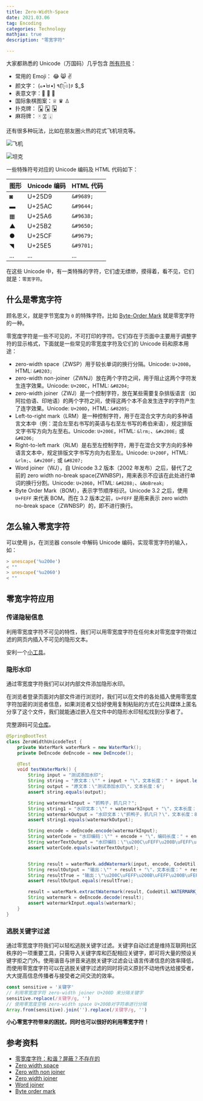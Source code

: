 ```yaml
---
title: Zero-Width-Space
date: 2021.03.06
tag: Encoding
categories: Technology  
mathjax: true 
description: "零宽字符"

---
```


大家都熟悉的 Unicode（万国码）几乎包含 [所有符号](https://unicode-table.com/)：

* 常用的 Emoji： 😂 😸 ✌
* 颜文字：  (๑•̀ㅂ•́)  ٩(͡๏̯͡๏)۶ $_$
* 表意文字：𠁀 𡮘 𠆳 
* 国际象棋图案：♕ ♛ ♙
* 扑克牌： 🂡 🃁 🂳 
* 麻将牌： 🀄 🀝 🀇 

还有很多种玩法，比如在朋友圈火热的花式飞机坦克等。

![飞机](https://wyiyi.github.io/amber/contents/noseeunicode/huiji.jpg)

![坦克](https://wyiyi.github.io/amber/contents/noseeunicode/tanke.jpg)

一些特殊符号对应的 Unicode 编码及 HTML 代码如下：

| 图形                        |  Unicode 编码 |  HTML 代码  |
|  :-------                   |  :--------  |:---------- |
|    ◙                        |    U+25D9   |  `&#9689;` |
|    ▬                        |    U+25AC   |  `&#9644;` |
|    ▦                       |    U+25A6   |  `&#9638;` |
|    ▲                        |    U+25B2   |  `&#9650;` |
|    ●                        |    U+25CF   |  `&#9679;` |
|    ◥                       |    U+25E5   |  `&#9701;` |
|  ...                        |    ...      |   ...      |

在这些 Unicode 中，有一类特殊的字符，它们虚无缥缈，摸得着，看不见，它们就是：`零宽字符`。

## 什么是零宽字符

顾名思义，就是字节宽度为 `0` 的特殊字符。比如 [Byte-Order Mark](https://wyiyi.github.io/amber/2021/01/13/unicode/) 就是零宽字符的一种。

零宽度字符是一些不可见的，不可打印的字符。它们存在于页面中主要用于调整字符的显示格式，下面就是一些常见的零宽度字符及它们的 Unicode 码和原本用途：

- zero-width space（ZWSP）用于较长单词的换行分隔。Unicode: `U+200B`，HTML: `&#8203;`
- zero-width non-joiner（ZWNJ）放在两个字符之间，用于阻止这两个字符发生连字效果。Unicode: `U+200C`，HTML: `&#8204;`
- zero-width joiner（ZWJ）是一个控制字符，放在某些需要复杂排版语言（如阿拉伯语、印地语）的两个字符之间，使得这两个本不会发生连字的字符产生了连字效果。Unicode: `U+200D`，HTML: `&#8205;`
- Left-to-right mark（LRM）是一种控制字符，用于在混合文字方向的多种语言文本中（例：混合左至右书写的英语与右至左书写的希伯来语），规定排版文字书写方向为左至右。Unicode: `U+200E`，HTML: `&lrm;`、`&#x200E;` 或 `&#8206;`
- Right-to-left mark（RLM）是右至左控制字符，用于在混合文字方向的多种语言文本中，规定排版文字书写方向为右至左。Unicode: `U+200F`，HTML: `&rlm;`、`&#x200F;` 或 `&#8207;`
- Word joiner（WJ），自 Unicode 3.2 版本（2002 年发布）之后，替代了之前的 zero width no-break space(ZWNBSP)，用来表示不应该在此处进行单词的换行分割。Unicode: `U+2060`，HTML: `&#8288;`、`&NoBreak;`
- Byte Order Mark（BOM），表示字节顺序标识。Unicode 3.2 之后，使用 `U+FEFF` 来代表 BOM。而在 3.2 版本之前，`U+FEFF` 是用来表示 zero width no-break space（ZWNBSP）的，即不进行换行。

## 怎么输入零宽字符

可以使用 js，在浏览器 console 中解码 Unicode 编码，实现零宽字符的输入，如：

```js
> unescape('%u200e')
< "‎"
> unescape('%u2060')
< "⁠"
```

## 零宽字符应用

### 传递隐秘信息

利用零宽度字符不可见的特性，我们可以用零宽度字符在任何未对零宽度字符做过滤的网页内插入不可见的隐形文本。

安利一个[小工具](http://www.atoolbox.net/Tool.php?Id=829)。

### 隐形水印

通过零宽度字符我们可以对内部文件添加隐形水印。

在浏览者登录页面对内部文件进行浏览时，我们可以在文件的各处插入使用零宽度字符加密的浏览者信息，如果浏览者又恰好使用复制粘贴的方式在公共媒体上匿名分享了这个文件，我们就能通过嵌入在文件中的隐形水印轻松找到分享者了。

完整源码可见[仓库](https://github.com/wyiyi/bronze)。

```java
@SpringBootTest
class ZeroWidthUnicodeTest {
    private WaterMark waterMark = new WaterMark();
    private DeEncode deEncode = new DeEncode();

    @Test
    void testWaterMark() {
        String input = "测试添加水印";
        String string = "原文本：\"" + input + "\"，文本长度：" + input.length();
        String output = "原文本：\"测试添加水印\"，文本长度：6";
        assert string.equals(output);

        String watermarkInput = "抓鸭子，抓几只？";
        String string1 = "水印文本：\"" + watermarkInput + "\"，文本长度：" + watermarkInput.length();
        String watermarkOutput = "水印文本：\"抓鸭子，抓几只？\"，文本长度：8";
        assert string1.equals(watermarkOutput);

        String encode = deEncode.encode(watermarkInput);
        String waterCode = "水印编码：\"" + encode + "\"，编码长度：" + encode.length();
        String waterTextOutput = "水印编码：\"\u200C\uFEFF\u200B\uFEFF\u200B\uFEFF\u200C\uFEFF\u200C\uFEFF\u200C\uFEFF\u200B\uFEFF\u200C\uFEFF\u200B\uFEFF\u200C\uFEFF\u200C\uFEFF\u200B\uFEFF\u200C\uFEFF\u200C\uFEFF\u200B\uFEFF\u200B\uFEFF\u200B\uFEFF\u200C\uFEFF\u200C\uFEFF\u200B\uFEFF\u200B\uFEFF\u200B\uFEFF\u200B\uFEFF\u200C\uFEFF\u200C\uFEFF\u200C\uFEFF\u200B\uFEFF\u200C\uFEFF\u200B\uFEFF\u200B\uFEFF\u200C\uFEFF\u200B\uFEFF\u200C\uFEFF\u200B\uFEFF\u200C\uFEFF\u200B\uFEFF\u200B\uFEFF\u200C\uFEFF\u200B\uFEFF\u200B\uFEFF\u200C\uFEFF\u200B\uFEFF\u200C\uFEFF\u200B\uFEFF\u200C\uFEFF\u200C\uFEFF\u200C\uFEFF\u200C\uFEFF\u200B\uFEFF\u200B\uFEFF\u200B\uFEFF\u200B\uFEFF\u200B\uFEFF\u200B\uFEFF\u200B\uFEFF\u200B\uFEFF\u200C\uFEFF\u200C\uFEFF\u200C\uFEFF\u200C\uFEFF\u200B\uFEFF\u200B\uFEFF\u200C\uFEFF\u200C\uFEFF\u200C\uFEFF\u200B\uFEFF\u200B\uFEFF\u200C\uFEFF\u200C\uFEFF\u200C\uFEFF\u200B\uFEFF\u200C\uFEFF\u200B\uFEFF\u200C\uFEFF\u200C\uFEFF\u200B\uFEFF\u200C\uFEFF\u200C\uFEFF\u200B\uFEFF\u200B\uFEFF\u200C\uFEFF\u200B\uFEFF\u200C\uFEFF\u200B\uFEFF\u200C\uFEFF\u200C\uFEFF\u200C\uFEFF\u200B\uFEFF\u200B\uFEFF\u200B\uFEFF\u200B\uFEFF\u200C\uFEFF\u200C\uFEFF\u200C\uFEFF\u200C\uFEFF\u200C\uFEFF\u200C\uFEFF\u200B\uFEFF\u200C\uFEFF\u200B\uFEFF\u200C\uFEFF\u200C\uFEFF\u200B\uFEFF\u200B\uFEFF\u200B\uFEFF\u200B\uFEFF\u200B\uFEFF\u200C\uFEFF\u200B\uFEFF\u200C\uFEFF\u200B\uFEFF\u200C\uFEFF\u200B\uFEFF\u200B\uFEFF\u200B\uFEFF\u200B\uFEFF\u200B\uFEFF\u200B\uFEFF\u200B\uFEFF\u200B\uFEFF\u200C\uFEFF\u200C\uFEFF\u200C\uFEFF\u200B\uFEFF\u200B\uFEFF\u200B\uFEFF\u200B\uFEFF\u200B\uFEFF\"，编码长度：256";
        assert waterCode.equals(waterTextOutput);


        String result = waterMark.addWatermark(input, encode, CodeUtil.WATERMARK_POS_HEAD);
        String resultOutput = "输出：\"" + result + "\"，文本长度：" + result.length();
        String resultTrue = "输出：\"\u200C\uFEFF\u200B\uFEFF\u200B\uFEFF\u200C\uFEFF\u200C\uFEFF\u200C\uFEFF\u200B\uFEFF\u200C\uFEFF\u200B\uFEFF\u200C\uFEFF\u200C\uFEFF\u200B\uFEFF\u200C\uFEFF\u200C\uFEFF\u200B\uFEFF\u200B\uFEFF\u200B\uFEFF\u200C\uFEFF\u200C\uFEFF\u200B\uFEFF\u200B\uFEFF\u200B\uFEFF\u200B\uFEFF\u200C\uFEFF\u200C\uFEFF\u200C\uFEFF\u200B\uFEFF\u200C\uFEFF\u200B\uFEFF\u200B\uFEFF\u200C\uFEFF\u200B\uFEFF\u200C\uFEFF\u200B\uFEFF\u200C\uFEFF\u200B\uFEFF\u200B\uFEFF\u200C\uFEFF\u200B\uFEFF\u200B\uFEFF\u200C\uFEFF\u200B\uFEFF\u200C\uFEFF\u200B\uFEFF\u200C\uFEFF\u200C\uFEFF\u200C\uFEFF\u200C\uFEFF\u200B\uFEFF\u200B\uFEFF\u200B\uFEFF\u200B\uFEFF\u200B\uFEFF\u200B\uFEFF\u200B\uFEFF\u200B\uFEFF\u200C\uFEFF\u200C\uFEFF\u200C\uFEFF\u200C\uFEFF\u200B\uFEFF\u200B\uFEFF\u200C\uFEFF\u200C\uFEFF\u200C\uFEFF\u200B\uFEFF\u200B\uFEFF\u200C\uFEFF\u200C\uFEFF\u200C\uFEFF\u200B\uFEFF\u200C\uFEFF\u200B\uFEFF\u200C\uFEFF\u200C\uFEFF\u200B\uFEFF\u200C\uFEFF\u200C\uFEFF\u200B\uFEFF\u200B\uFEFF\u200C\uFEFF\u200B\uFEFF\u200C\uFEFF\u200B\uFEFF\u200C\uFEFF\u200C\uFEFF\u200C\uFEFF\u200B\uFEFF\u200B\uFEFF\u200B\uFEFF\u200B\uFEFF\u200C\uFEFF\u200C\uFEFF\u200C\uFEFF\u200C\uFEFF\u200C\uFEFF\u200C\uFEFF\u200B\uFEFF\u200C\uFEFF\u200B\uFEFF\u200C\uFEFF\u200C\uFEFF\u200B\uFEFF\u200B\uFEFF\u200B\uFEFF\u200B\uFEFF\u200B\uFEFF\u200C\uFEFF\u200B\uFEFF\u200C\uFEFF\u200B\uFEFF\u200C\uFEFF\u200B\uFEFF\u200B\uFEFF\u200B\uFEFF\u200B\uFEFF\u200B\uFEFF\u200B\uFEFF\u200B\uFEFF\u200B\uFEFF\u200C\uFEFF\u200C\uFEFF\u200C\uFEFF\u200B\uFEFF\u200B\uFEFF\u200B\uFEFF\u200B\uFEFF\u200B\uFEFF测试添加水印\"，文本长度：262";
        assert resultOutput.equals(resultTrue);

        result = waterMark.extractWatermark(result, CodeUtil.WATERMARK_POS_HEAD);
        String watermark = deEncode.decode(result);
        assert watermarkInput.equals(watermark);
    }
}
```

### 逃脱关键字过滤

通过零宽度字符我们可以轻松逃脱关键字过滤。关键字自动过滤是维持互联网社区秩序的一项重要工具，只需导入关键字库和匹配相应关键字，即可将大量的预设关键字拒之门外。使用谐音与拼音来逃脱关键字过滤会让语言传递信息的效率降低，而使用零宽度字符可以在逃脱关键字过滤的同时将词义原封不动地传达给接受者，大大提高信息传播者与接受者之间交流的效率。

```js
const sensitive = '关键字'
// 利用零宽度字符 zero-width joiner U+200D 来分隔关键字 
sensitive.replace(/关键字/g, '‍')
// 使用零宽度空格 zero-width space U+200B对字符串进行分隔
Array.from(sensitive).join('​').replace(/关键字/g, '')
```

**小心零宽字符带来的困扰，同时也可以很好的利用零宽字符！**

## 参考资料

* [零宽度字符：和谐？屏蔽？不存在的](https://juejin.cn/post/6844903669192720391)
* [Zero width space](https://en.wikipedia.org/wiki/Zero-width_space)
* [Zero with non joiner](https://en.wikipedia.org/wiki/Zero-width_non-joiner)
* [Zero width joiner](https://en.wikipedia.org/wiki/Zero-width_joiner)
* [Word joiner](https://en.wikipedia.org/wiki/Word_joiner)
* [Byte order mark](https://en.wikipedia.org/wiki/Byte_order_mark)